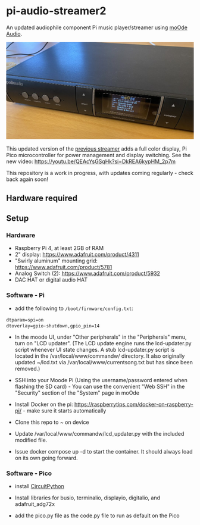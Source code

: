 # pi-audio-streamer2
An updated audiophile component Pi music player/streamer using [moOde Audio](https://moodeaudio.org/).

<img src="moode-audio-box.jpg">

This updated version of the [previous streamer](https://github.com/alanb128/audio-streaming-box) adds a full color display, Pi Pico microcontroller for power management and display switching. See the new video: https://youtu.be/QEAcYsGSqHk?si=DkREA6kypHM_2p7m

This repository is a work in progress, with updates coming regularly - check back again soon!

## Hardware required


## Setup

### Hardware
- Raspberry Pi 4, at least 2GB of RAM
- 2" display: https://www.adafruit.com/product/4311
- "Swirly aluminum" mounting grid: https://www.adafruit.com/product/5781
- Analog Switch (2): https://www.adafruit.com/product/5932
- DAC HAT or digital audio HAT

### Software - Pi
- add the following to `/boot/firmware/config.txt`:
```
dtparam=spi=on
dtoverlay=gpio-shutdown,gpio_pin=14 
```
- In the moode UI, under "Other peripherals" in the "Peripherals" menu, turn on  "LCD updater".
(The LCD update engine runs the lcd-updater.py script whenever UI state changes.
A stub lcd-updater.py script is located in the /var/local/www/commandw/ directory. It also originally updated ~/lcd.txt via /var/local/www/currentsong.txt but has since been removed.)

- SSH into your Moode Pi (Using the username/password entered when flashing the SD card) - You can use the convenient "Web SSH" in the "Security" section of the "System" page in moOde
  
- Install Docker on the pi: https://raspberrytips.com/docker-on-raspberry-pi/ - make sure it starts automatically
  
- Clone this repo to ~ on device
  
- Update /var/local/www/commandw/lcd_updater.py with the included modified file.
  
- Issue docker compose up -d to start the container. It should always load on its own going forward.

### Software - Pico

- install [CircuitPython](https://circuitpython.org/)
  
- Install libraries for busio, terminalio, displayio, digitalio, and adafruit_adg72x

- add the pico.py file as the code.py file to run as default on the Pico

